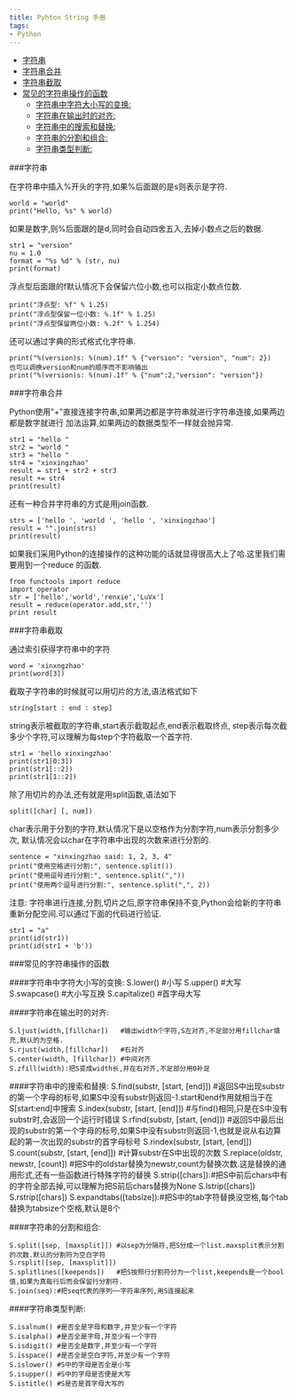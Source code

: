 ```yaml
---
title: Pyhton String 手册
tags:
- Python
---
```

<!-- TOC -->

- [字符串](#字符串)
- [字符串合并](#字符串合并)
- [字符串截取](#字符串截取)
- [常见的字符串操作的函数](#常见的字符串操作的函数)
    - [字符串中字符大小写的变换:](#字符串中字符大小写的变换)
    - [字符串在输出时的对齐:](#字符串在输出时的对齐)
    - [字符串中的搜索和替换:](#字符串中的搜索和替换)
    - [字符串的分割和组合:](#字符串的分割和组合)
    - [字符串类型判断:](#字符串类型判断)

<!-- /TOC -->

###字符串

在字符串中插入%开头的字符,如果%后面跟的是s则表示是字符.

	world = "world"
	print("Hello, %s" % world)
如果是数字,则%后面跟的是d,同时会自动四舍五入,去掉小数点之后的数据.

	str1 = "version"
	nu = 1.0
	format = "%s %d" % (str, nu)
	print(format)
浮点型后面跟的f默认情况下会保留六位小数,也可以指定小数点位数.

	print("浮点型: %f" % 1.25)
	print("浮点型保留一位小数: %.1f" % 1.25)
	print("浮点型保留两位小数: %.2f" % 1.254)
还可以通过字典的形式格式化字符串.

	print("%(version)s: %(num).1f" % {"version": "version", "num": 2})
	也可以调换version和num的顺序而不影响输出
	print("%(version)s: %(num).1f" % {"num":2,"version": "version"})

###字符串合并

Python使用"+"直接连接字符串,如果两边都是字符串就进行字符串连接,如果两边都是数字就进行 加法运算,如果两边的数据类型不一样就会抛异常.

	str1 = "hello "
	str2 = "world "
	str3 = "hello "
	str4 = "xinxingzhao"
	result = str1 + str2 + str3
	result += str4
	print(result)
还有一种合并字符串的方式是用join函数.

	strs = ['hello ', 'world ', 'hello ', 'xinxingzhao']
	result = "".join(strs)
	print(result)
如果我们采用Python的连接操作的这种功能的话就显得很高大上了哈.这里我们需要用到一个reduce 的函数.

	from functools import reduce
	import operator
	str = ['hello','world','renxie','LuVx']
	result = reduce(operator.add,str,'')
	print result
	
###字符串截取

通过索引获得字符串中的字符

	word = 'xinxngzhao'
	print(word[3])
截取子字符串的时候就可以用切片的方法,语法格式如下

	string[start : end : step]
string表示被截取的字符串,start表示截取起点,end表示截取终点, step表示每次截多少个字符,可以理解为每step个字符截取一个首字符.

	str1 = 'hello xinxingzhao'
	print(str1[0:3])
	print(str1[::2])
	print(str1[1::2])
除了用切片的办法,还有就是用split函数,语法如下

	split([char] [, num])
char表示用于分割的字符,默认情况下是以空格作为分割字符,num表示分割多少次, 默认情况会以char在字符串中出现的次数来进行分割的.

	sentence = "xinxingzhao said: 1, 2, 3, 4"
	print("使用空格进行分割:", sentence.split())
	print("使用逗号进行分割:", sentence.split(","))
	print("使用两个逗号进行分割:", sentence.split(",", 2))
注意: 字符串进行连接,分割,切片之后,原字符串保持不变,Python会给新的字符串 重新分配空间.可以通过下面的代码进行验证.

	str1 = "a"
	print(id(str1))
	print(id(str1 + 'b'))

###常见的字符串操作的函数

####字符串中字符大小写的变换:
	S.lower() #小写
	S.upper() #大写
	S.swapcase() #大小写互换
	S.capitalize() #首字母大写

####字符串在输出时的对齐:

	S.ljust(width,[fillchar])   #输出width个字符,S左对齐,不足部分用fillchar填充,默认的为空格.
	S.rjust(width,[fillchar])   #右对齐
	S.center(width, [fillchar]) #中间对齐
	S.zfill(width):把S变成width长,并在右对齐,不足部分用0补足

####字符串中的搜索和替换:
	S.find(substr, [start, [end]])
	#返回S中出现substr的第一个字母的标号,如果S中没有substr则返回-1.start和end作用就相当于在S[start:end]中搜索
	S.index(substr, [start, [end]])
	#与find()相同,只是在S中没有substr时,会返回一个运行时错误
	S.rfind(substr, [start, [end]])
	#返回S中最后出现的substr的第一个字母的标号,如果S中没有substr则返回-1,也就是说从右边算起的第一次出现的substr的首字母标号
	S.rindex(substr, [start, [end]])
	S.count(substr, [start, [end]])   #计算substr在S中出现的次数
	S.replace(oldstr, newstr, [count])
	#把S中的oldstar替换为newstr,count为替换次数.这是替换的通用形式,还有一些函数进行特殊字符的替换
	S.strip([chars]):#把S中前后chars中有的字符全部去掉,可以理解为把S前后chars替换为None
	S.lstrip([chars])
	S.rstrip([chars])
	S.expandtabs([tabsize]):#把S中的tab字符替换没空格,每个tab替换为tabsize个空格,默认是8个

####字符串的分割和组合:

	S.split([sep, [maxsplit]]) #以sep为分隔符,把S分成一个list.maxsplit表示分割的次数.默认的分割符为空白字符
	S.rsplit([sep, [maxsplit]])
	S.splitlines([keepends])   #把S按照行分割符分为一个list,keepends是一个bool值,如果为真每行后而会保留行分割符.
	S.join(seq):#把seq代表的序列──字符串序列,用S连接起来

####字符串类型判断:

	S.isalnum() #是否全是字母和数字,并至少有一个字符
	S.isalpha() #是否全是字母,并至少有一个字符
	S.isdigit() #是否全是数字,并至少有一个字符
	S.isspace() #是否全是空白字符,并至少有一个字符
	S.islower() #S中的字母是否全是小写
	S.isupper() #S中的字母是否便是大写
	S.istitle() #S是否是首字母大写的 